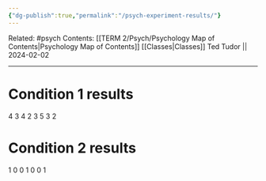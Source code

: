 ```yaml
---
{"dg-publish":true,"permalink":"/psych-experiment-results/"}
---
```


Related: #psych
Contents: [[TERM 2/Psych/Psychology Map of Contents\|Psychology Map of Contents]]
[[Classes\|Classes]]
Ted Tudor || 2024-02-02
***
# Condition 1 results
4
3
4
2
3
5
3
2
# Condition 2 results 
1
0
0
1
0
0
1
